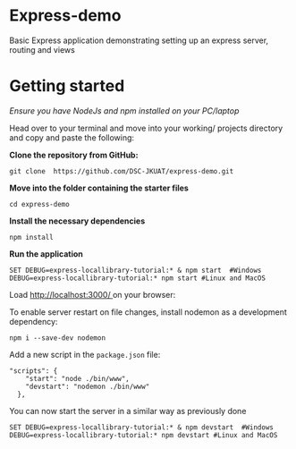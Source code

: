 # Express-demo
Basic Express application demonstrating setting up an express server, routing and views

# Getting started

*Ensure you have NodeJs and npm installed on your PC/laptop*

Head over to your terminal and move into your working/ projects directory and copy and paste the following: 

**Clone the repository from GitHub:**
```
git clone  https://github.com/DSC-JKUAT/express-demo.git
```
**Move into the folder containing the starter files**
```
cd express-demo
```
**Install the necessary dependencies**
```
npm install
```
**Run the application**
```
SET DEBUG=express-locallibrary-tutorial:* & npm start  #Windows
DEBUG=express-locallibrary-tutorial:* npm start #Linux and MacOS
```
Load [http://localhost:3000/ ](http://localhost:3000/ ) on your browser:

To enable server restart on file changes, install nodemon as a development dependency:
```
npm i --save-dev nodemon
```
Add a new script in the `package.json` file:
```
"scripts": {
    "start": "node ./bin/www",
    "devstart": "nodemon ./bin/www"
  },
  ```
  You can now start the server in a similar way as previously done
  ```
SET DEBUG=express-locallibrary-tutorial:* & npm devstart  #Windows
DEBUG=express-locallibrary-tutorial:* npm devstart #Linux and MacOS
```
